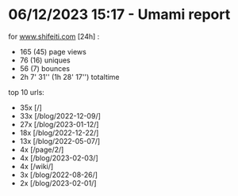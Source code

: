# 06/12/2023 15:17 - Umami report
for www.shifeiti.com [24h] :

 - 165 (45) page views
 - 76 (16) uniques
 - 56 (7) bounces
 - 2h 7' 31'' (1h 28' 17'') totaltime


top 10 urls:
 - 35x [/]
 - 33x [/blog/2022-12-09/]
 - 27x [/blog/2023-01-12/]
 - 18x [/blog/2022-12-22/]
 - 13x [/blog/2022-05-07/]
 - 4x [/page/2/]
 - 4x [/blog/2023-02-03/]
 - 4x [/wiki/]
 - 3x [/blog/2022-08-26/]
 - 2x [/blog/2023-02-01/]


